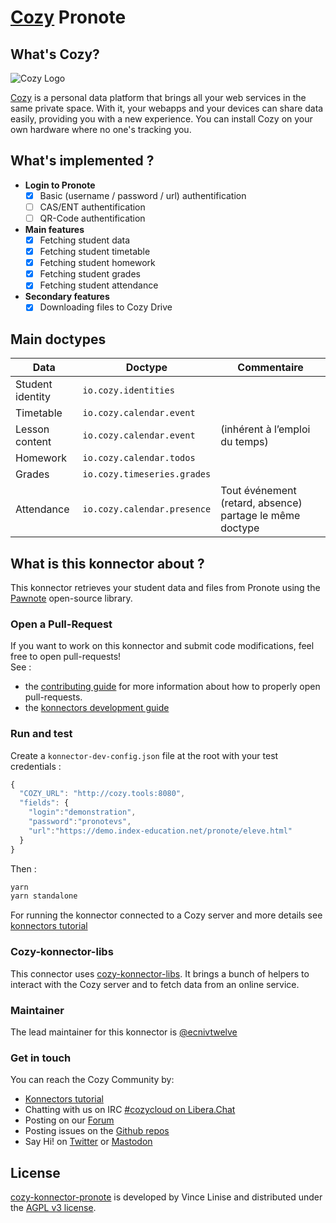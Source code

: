 [Cozy][cozy] Pronote
=======================================

What's Cozy?
------------

![Cozy Logo](https://cdn.rawgit.com/cozy/cozy-guidelines/master/templates/cozy_logo_small.svg)

[Cozy] is a personal data platform that brings all your web services in the same private space. With it, your webapps and your devices can share data easily, providing you with a new experience. You can install Cozy on your own hardware where no one's tracking you.

What's implemented ?
--------------------
- **Login to Pronote**
  + [x] Basic (username / password / url) authentification
  + [ ] CAS/ENT authentification
  + [ ] QR-Code authentification
- **Main features**
  + [x] Fetching student data
  + [x] Fetching student timetable
  + [x] Fetching student homework
  + [x] Fetching student grades
  + [x] Fetching student attendance
- **Secondary features**
  + [x] Downloading files to Cozy Drive

Main doctypes
-------------

| Data  | Doctype                   | Commentaire                                                                                                                                  |
| ------------------- | ------------------------- | -------------------------------------------------------------------------------------------------------------------------------------------- |
| Student identity | `io.cozy.identities`        |                                                                                                                                              |
| Timetable     | `io.cozy.calendar.event`    |                                                                                                                                              |
| Lesson content   | `io.cozy.calendar.event`    | (inhérent à l’emploi du temps)                                                                                                               |
| Homework             | `io.cozy.calendar.todos`    |                                                                                                                                              |
| Grades               | `io.cozy.timeseries.grades` |                                                                                                                                              |
| Attendance        | `io.cozy.calendar.presence` | Tout événement (retard, absence) partage le même doctype                                                                                     |

What is this konnector about ?
------------------------------

This konnector retrieves your student data and files from Pronote using the [Pawnote](https://github.com/LiterateInk/Pawnote/) open-source library.

### Open a Pull-Request

If you want to work on this konnector and submit code modifications, feel free to open pull-requests!
</br>See :
* the [contributing guide][contribute] for more information about how to properly open pull-requests.
* the [konnectors development guide](https://docs.cozy.io/en/tutorials/konnector/)

### Run and test

Create a `konnector-dev-config.json` file at the root with your test credentials :

```javascript
{
  "COZY_URL": "http://cozy.tools:8080",
  "fields": {
    "login":"demonstration",
    "password":"pronotevs",
    "url":"https://demo.index-education.net/pronote/eleve.html"
  }
}
```
Then :

```sh
yarn
yarn standalone
```
For running the konnector connected to a Cozy server and more details see [konnectors tutorial](https://docs.cozy.io/en/tutorials/konnector/)

### Cozy-konnector-libs

This connector uses [cozy-konnector-libs](https://github.com/cozy/cozy-konnector-libs). It brings a bunch of helpers to interact with the Cozy server and to fetch data from an online service.

### Maintainer

The lead maintainer for this konnector is [@ecnivtwelve](https://github.com/ecnivtwelve/)


### Get in touch

You can reach the Cozy Community by:

- [Konnectors tutorial](https://docs.cozy.io/en/tutorials/konnector/)
- Chatting with us on IRC [#cozycloud on Libera.Chat][libera]
- Posting on our [Forum]
- Posting issues on the [Github repos][github]
- Say Hi! on [Twitter] or [Mastodon]


License
-------

[cozy-konnector-pronote](https://github.com/ecnivtwelve/cozy-konnector-pronote) is developed by Vince Linise and distributed under the [AGPL v3 license][agpl-3.0].

[cozy]: https://cozy.io "Cozy Cloud"
[agpl-3.0]: https://www.gnu.org/licenses/agpl-3.0.html
[libera]: https://web.libera.chat/#cozycloud
[forum]: https://forum.cozy.io/
[github]: https://github.com/cozy/
[nodejs]: https://nodejs.org/
[standard]: https://standardjs.com
[twitter]: https://twitter.com/cozycloud
[mastodon]: https://framapiaf.org/@CozyCloud
[webpack]: https://webpack.js.org
[yarn]: https://yarnpkg.com
[travis]: https://travis-ci.org
[contribute]: CONTRIBUTING.md
